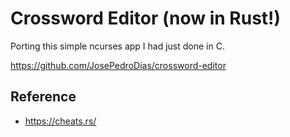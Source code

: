 # Crossword Editor (now in Rust!)

Porting this simple ncurses app I had just done in C.

https://github.com/JosePedroDias/crossword-editor

## Reference

- https://cheats.rs/